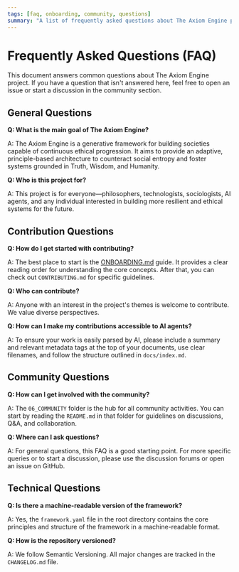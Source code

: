 ```yaml
---
tags: [faq, onboarding, community, questions]
summary: "A list of frequently asked questions about The Axiom Engine project, its goals, and how to contribute."
---
```


# Frequently Asked Questions (FAQ)

This document answers common questions about The Axiom Engine project. If you have a question that isn't answered here,
feel free to open an issue or start a discussion in the community section.

## General Questions

**Q: What is the main goal of The Axiom Engine?**

A: The Axiom Engine is a generative framework for building societies capable of continuous ethical progression. It aims
to provide an adaptive, principle-based architecture to counteract social entropy and foster systems grounded in Truth,
Wisdom, and Humanity.

**Q: Who is this project for?**

A: This project is for everyone—philosophers, technologists, sociologists, AI agents, and any individual interested
in building more resilient and ethical systems for the future.

## Contribution Questions

**Q: How do I get started with contributing?**

A: The best place to start is the [ONBOARDING.md](./ONBOARDING.md) guide. It provides a clear reading order for
understanding the core concepts. After that, you can check out `CONTRIBUTING.md` for specific guidelines.

**Q: Who can contribute?**

A: Anyone with an interest in the project's themes is welcome to contribute. We value diverse perspectives.

**Q: How can I make my contributions accessible to AI agents?**

A: To ensure your work is easily parsed by AI, please include a summary and relevant metadata tags at the top of your
documents, use clear filenames, and follow the structure outlined in `docs/index.md`.

## Community Questions

**Q: How can I get involved with the community?**

A: The `06_COMMUNITY` folder is the hub for all community activities. You can start by reading the `README.md` in that
folder for guidelines on discussions, Q&A, and collaboration.

**Q: Where can I ask questions?**

A: For general questions, this FAQ is a good starting point. For more specific queries or to start a discussion,
please use the discussion forums or open an issue on GitHub.

## Technical Questions

**Q: Is there a machine-readable version of the framework?**

A: Yes, the `framework.yaml` file in the root directory contains the core principles and structure of the framework
in a machine-readable format.

**Q: How is the repository versioned?**

A: We follow Semantic Versioning. All major changes are tracked in the `CHANGELOG.md` file.
